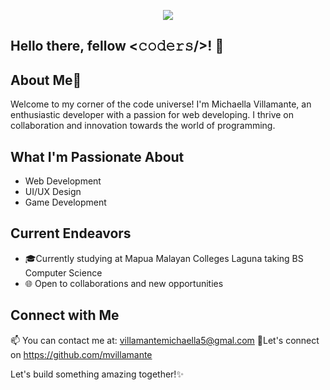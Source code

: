<!-- Header Image -->
<p align="center">
    <img src="https://im4.ezgif.com/tmp/ezgif-4-dd1633df8a.gif">
</p>


## Hello there, fellow <𝚌𝚘𝚍𝚎𝚛𝚜/>! 👋

## About Me🚀
Welcome to my corner of the code universe! I'm Michaella Villamante, an enthusiastic developer with a passion for web developing. I thrive on collaboration and innovation towards the world of programming.

## What I'm Passionate About
- Web Development
- UI/UX Design
- Game Development

## Current Endeavors
- 🎓Currently studying at Mapua Malayan Colleges Laguna taking BS Computer Science
- 🌐 Open to collaborations and new opportunities


## Connect with Me
📫 You can contact me at: villamantemichaella5@gmal.com
🔗Let's connect on https://github.com/mvillamante

Let's build something amazing together!✨